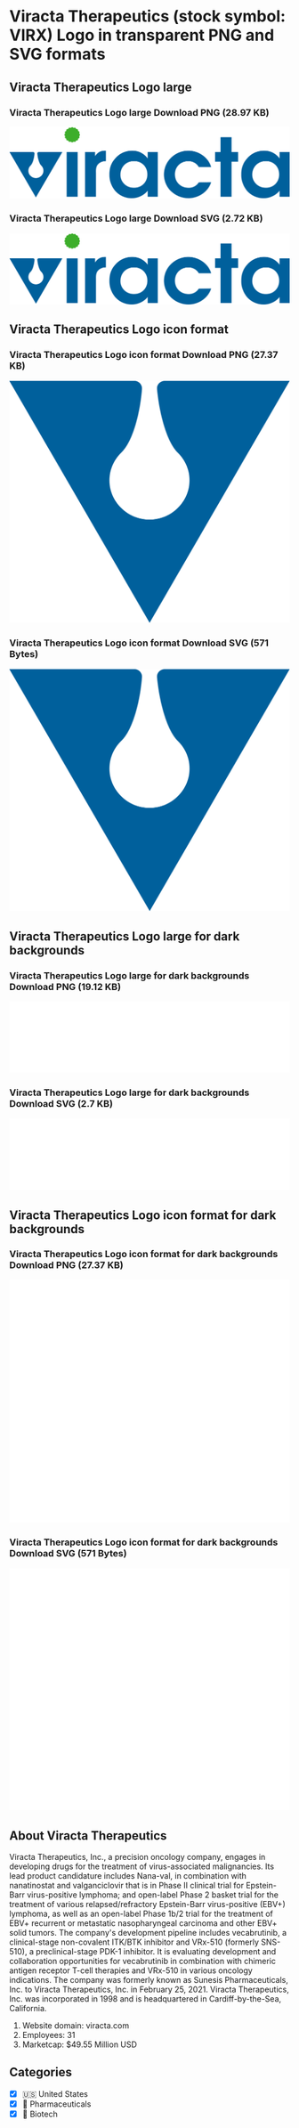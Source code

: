 # Viracta Therapeutics (stock symbol: VIRX) Logo in transparent PNG and SVG formats

## Viracta Therapeutics Logo large

### Viracta Therapeutics Logo large Download PNG (28.97 KB)

![Viracta Therapeutics Logo large Download PNG (28.97 KB)](/img/orig/VIRX_BIG-1a0e02ee.png)

### Viracta Therapeutics Logo large Download SVG (2.72 KB)

![Viracta Therapeutics Logo large Download SVG (2.72 KB)](/img/orig/VIRX_BIG-11b98ae2.svg)

## Viracta Therapeutics Logo icon format

### Viracta Therapeutics Logo icon format Download PNG (27.37 KB)

![Viracta Therapeutics Logo icon format Download PNG (27.37 KB)](/img/orig/VIRX-797298d6.png)

### Viracta Therapeutics Logo icon format Download SVG (571 Bytes)

![Viracta Therapeutics Logo icon format Download SVG (571 Bytes)](/img/orig/VIRX-e08451e1.svg)

## Viracta Therapeutics Logo large for dark backgrounds

### Viracta Therapeutics Logo large for dark backgrounds Download PNG (19.12 KB)

![Viracta Therapeutics Logo large for dark backgrounds Download PNG (19.12 KB)](/img/orig/VIRX_BIG.D-a25c1d12.png)

### Viracta Therapeutics Logo large for dark backgrounds Download SVG (2.7 KB)

![Viracta Therapeutics Logo large for dark backgrounds Download SVG (2.7 KB)](/img/orig/VIRX_BIG.D-6c9c2540.svg)

## Viracta Therapeutics Logo icon format for dark backgrounds

### Viracta Therapeutics Logo icon format for dark backgrounds Download PNG (27.37 KB)

![Viracta Therapeutics Logo icon format for dark backgrounds Download PNG (27.37 KB)](/img/orig/VIRX.D-a923d13e.png)

### Viracta Therapeutics Logo icon format for dark backgrounds Download SVG (571 Bytes)

![Viracta Therapeutics Logo icon format for dark backgrounds Download SVG (571 Bytes)](/img/orig/VIRX.D-a764ca7d.svg)

## About Viracta Therapeutics

Viracta Therapeutics, Inc., a precision oncology company, engages in developing drugs for the treatment of virus-associated malignancies. Its lead product candidature includes Nana-val, in combination with nanatinostat and valganciclovir that is in Phase II clinical trial for Epstein-Barr virus-positive lymphoma; and open-label Phase 2 basket trial for the treatment of various relapsed/refractory Epstein-Barr virus-positive (EBV+) lymphoma, as well as an open-label Phase 1b/2 trial for the treatment of EBV+ recurrent or metastatic nasopharyngeal carcinoma and other EBV+ solid tumors. The company's development pipeline includes vecabrutinib, a clinical-stage non-covalent ITK/BTK inhibitor and VRx-510 (formerly SNS-510), a preclinical-stage PDK-1 inhibitor. It is evaluating development and collaboration opportunities for vecabrutinib in combination with chimeric antigen receptor T-cell therapies and VRx-510 in various oncology indications. The company was formerly known as Sunesis Pharmaceuticals, Inc. to Viracta Therapeutics, Inc. in February 25, 2021. Viracta Therapeutics, Inc. was incorporated in 1998 and is headquartered in Cardiff-by-the-Sea, California.

1. Website domain: viracta.com
2. Employees: 31
3. Marketcap: $49.55 Million USD


## Categories
- [x] 🇺🇸 United States
- [x] 💊 Pharmaceuticals
- [x] 🧬 Biotech
